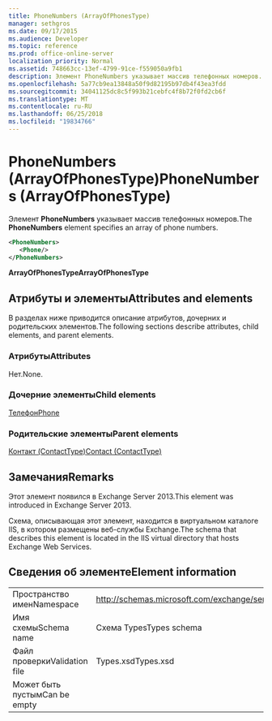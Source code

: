 ```yaml
---
title: PhoneNumbers (ArrayOfPhonesType)
manager: sethgros
ms.date: 09/17/2015
ms.audience: Developer
ms.topic: reference
ms.prod: office-online-server
localization_priority: Normal
ms.assetid: 748663cc-13ef-4799-91ce-f559050a9fb1
description: Элемент PhoneNumbers указывает массив телефонных номеров.
ms.openlocfilehash: 5a77cb9ea13848a50f9d82195b97db4f43ea3fdd
ms.sourcegitcommit: 34041125dc8c5f993b21cebfc4f8b72f0fd2cb6f
ms.translationtype: MT
ms.contentlocale: ru-RU
ms.lasthandoff: 06/25/2018
ms.locfileid: "19834766"
---
```

# <a name="phonenumbers-arrayofphonestype"></a><span data-ttu-id="2ef33-103">PhoneNumbers (ArrayOfPhonesType)</span><span class="sxs-lookup"><span data-stu-id="2ef33-103">PhoneNumbers (ArrayOfPhonesType)</span></span>

<span data-ttu-id="2ef33-104">Элемент **PhoneNumbers** указывает массив телефонных номеров.</span><span class="sxs-lookup"><span data-stu-id="2ef33-104">The **PhoneNumbers** element specifies an array of phone numbers.</span></span> 
  
```XML
<PhoneNumbers>
   <Phone/>
</PhoneNumbers>
```

 <span data-ttu-id="2ef33-105">**ArrayOfPhonesType**</span><span class="sxs-lookup"><span data-stu-id="2ef33-105">**ArrayOfPhonesType**</span></span>
## <a name="attributes-and-elements"></a><span data-ttu-id="2ef33-106">Атрибуты и элементы</span><span class="sxs-lookup"><span data-stu-id="2ef33-106">Attributes and elements</span></span>

<span data-ttu-id="2ef33-107">В разделах ниже приводится описание атрибутов, дочерних и родительских элементов.</span><span class="sxs-lookup"><span data-stu-id="2ef33-107">The following sections describe attributes, child elements, and parent elements.</span></span>
  
### <a name="attributes"></a><span data-ttu-id="2ef33-108">Атрибуты</span><span class="sxs-lookup"><span data-stu-id="2ef33-108">Attributes</span></span>

<span data-ttu-id="2ef33-109">Нет.</span><span class="sxs-lookup"><span data-stu-id="2ef33-109">None.</span></span>
  
### <a name="child-elements"></a><span data-ttu-id="2ef33-110">Дочерние элементы</span><span class="sxs-lookup"><span data-stu-id="2ef33-110">Child elements</span></span>

[<span data-ttu-id="2ef33-111">Телефон</span><span class="sxs-lookup"><span data-stu-id="2ef33-111">Phone</span></span>](phone.md)
  
### <a name="parent-elements"></a><span data-ttu-id="2ef33-112">Родительские элементы</span><span class="sxs-lookup"><span data-stu-id="2ef33-112">Parent elements</span></span>

[<span data-ttu-id="2ef33-113">Контакт (ContactType)</span><span class="sxs-lookup"><span data-stu-id="2ef33-113">Contact (ContactType)</span></span>](contact-contacttype.md)
  
## <a name="remarks"></a><span data-ttu-id="2ef33-114">Замечания</span><span class="sxs-lookup"><span data-stu-id="2ef33-114">Remarks</span></span>

<span data-ttu-id="2ef33-115">Этот элемент появился в Exchange Server 2013.</span><span class="sxs-lookup"><span data-stu-id="2ef33-115">This element was introduced in Exchange Server 2013.</span></span>
  
<span data-ttu-id="2ef33-116">Схема, описывающая этот элемент, находится в виртуальном каталоге IIS, в котором размещены веб-службы Exchange.</span><span class="sxs-lookup"><span data-stu-id="2ef33-116">The schema that describes this element is located in the IIS virtual directory that hosts Exchange Web Services.</span></span>
  
## <a name="element-information"></a><span data-ttu-id="2ef33-117">Сведения об элементе</span><span class="sxs-lookup"><span data-stu-id="2ef33-117">Element information</span></span>

|||
|:-----|:-----|
|<span data-ttu-id="2ef33-118">Пространство имен</span><span class="sxs-lookup"><span data-stu-id="2ef33-118">Namespace</span></span>  <br/> |http://schemas.microsoft.com/exchange/services/2006/types  <br/> |
|<span data-ttu-id="2ef33-119">Имя схемы</span><span class="sxs-lookup"><span data-stu-id="2ef33-119">Schema name</span></span>  <br/> |<span data-ttu-id="2ef33-120">Схема Types</span><span class="sxs-lookup"><span data-stu-id="2ef33-120">Types schema</span></span>  <br/> |
|<span data-ttu-id="2ef33-121">Файл проверки</span><span class="sxs-lookup"><span data-stu-id="2ef33-121">Validation file</span></span>  <br/> |<span data-ttu-id="2ef33-122">Types.xsd</span><span class="sxs-lookup"><span data-stu-id="2ef33-122">Types.xsd</span></span>  <br/> |
|<span data-ttu-id="2ef33-123">Может быть пустым</span><span class="sxs-lookup"><span data-stu-id="2ef33-123">Can be empty</span></span>  <br/> ||
   

